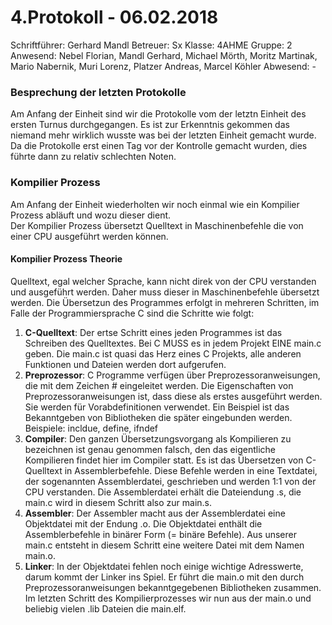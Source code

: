 # 4.Protokoll - 06.02.2018
Schriftführer: Gerhard Mandl
Betreuer: Sx
Klasse: 4AHME
Gruppe: 2
Anwesend: Nebel Florian, Mandl Gerhard, Michael Mörth, Moritz Martinak, Mario Nabernik, Muri Lorenz, Platzer Andreas, Marcel Köhler
Abwesend: -

### Besprechung der letzten Protokolle
Am Anfang der Einheit sind wir die Protokolle vom der letztn Einheit des ersten Turnus durchgegangen. Es ist zur Erkenntnis gekommen das niemand mehr wirklich wusste was bei der letzten Einheit gemacht wurde. Da die Protokolle erst einen Tag vor der Kontrolle gemacht wurden, dies führte dann zu relativ schlechten Noten.  

### Kompilier Prozess
Am Anfang der Einheit wiederholten wir noch einmal wie ein Kompilier Prozess abläuft und wozu dieser dient.  
Der Kompilier Prozess übersetzt Quelltext in Maschinenbefehle die von einer CPU ausgeführt werden können.  

#### Kompilier Prozess Theorie
Quelltext, egal welcher Sprache, kann nicht direk von der CPU verstanden und ausgeführt werden. Daher muss dieser in Maschinenbefehle übersetzt werden. Die Übersetzun des Programmes erfolgt in mehreren Schritten, im Falle der Programmiersprache C sind die Schritte wie folgt:  
  1. __C-Quelltext__: Der ertse Schritt eines jeden Programmes ist das Schreiben des Quelltextes. Bei C MUSS es in jedem Projekt EINE     main.c geben. Die main.c ist quasi das Herz eines C Projekts, alle anderen Funktionen und Dateien werden dort aufgerufen.  
  2. __Preprozessor__: C Programme verfügen über Preprozessoranweisungen, die mit dem Zeichen # eingeleitet werden. Die Eigenschaften     von Preprozessoranweisungen ist, dass diese als erstes ausgeführt werden. Sie werden für Vorabdefinitionen verwendet. Ein Beispiel ist   das Bekanntgeben von Bibliotheken die später eingebunden werden.  
  Beispiele: incldue, define, ifndef  
  3. __Compiler__: Den ganzen Übersetzungsvorgang als Kompilieren zu bezeichnen ist genau genommen falsch, den das eigentliche             Kompilieren findet hier im Compiler statt. Es ist das Übersetzen von C-Quelltext in Assemblerbefehle. Diese Befehle werden in eine       Textdatei, der sogenannten Assemblerdatei, geschrieben und werden 1:1 von der CPU verstanden. Die Assemblerdatei erhält die             Dateiendung .s, die main.c wird in diesem Schritt also zur main.s.  
  4. __Assembler__: Der Assembler macht aus der Assemblerdatei eine Objektdatei mit der Endung .o. Die Objektdatei enthält die             Assemblerbefehle in binärer Form (= binäre Befehle). Aus unserer main.c entsteht in diesem Schritt eine weitere Datei mit dem Namen     main.o.  
  5. __Linker__: In der Objektdatei fehlen noch einige wichtige Adresswerte, darum kommt der Linker ins Spiel. Er führt die main.o mit     den durch Preprozessoranweisungen bekanntgegebenen Bibliotheken zusammen. Im letzten Schritt des Kompilierprozesses wir nun aus der     main.o und beliebig vielen .lib Dateien die main.elf.  


